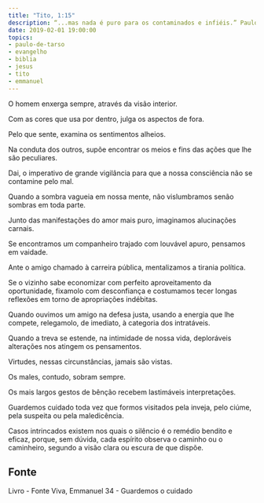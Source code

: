 ```yaml
---
title: "Tito, 1:15"
description: “...mas nada é puro para os contaminados e infiéis.” Paulo
date: 2019-02-01 19:00:00
topics: 
- paulo-de-tarso
- evangelho
- biblia
- jesus
- tito
- emmanuel
---
```


O homem enxerga sempre, através da visão interior.

Com as cores que usa por dentro, julga os aspectos de fora.

Pelo que sente, examina os sentimentos alheios.

Na conduta dos outros, supõe encontrar os meios e fins das ações que lhe
são peculiares.

Dai, o imperativo de grande vigilância para que a nossa consciência não se
contamine pelo mal.

Quando a sombra vagueia em nossa mente, não vislumbramos senão
sombras em toda parte.

Junto das manifestações do amor mais puro, imaginamos alucinações
carnais.

Se encontramos um companheiro trajado com louvável apuro, pensamos
em vaidade.

Ante o amigo chamado à carreira pública, mentalizamos a tirania política.

Se o vizinho sabe economizar com perfeito aproveitamento da
oportunidade, fixamo­lo com desconfiança e costumamos tecer longas reflexões em
torno de apropriações indébitas.

Quando ouvimos um amigo na defesa justa, usando a energia que lhe
compete, relegamo­lo, de imediato, à categoria dos intratáveis.

Quando a treva se estende, na intimidade de nossa vida, deploráveis
alterações nos atingem os pensamentos.

Virtudes, nessas circunstâncias, jamais são vistas.

Os males, contudo, sobram sempre.

Os mais largos gestos de bênção recebem lastimáveis interpretações.

Guardemos cuidado toda vez que formos visitados pela inveja, pelo ciúme,
pela suspeita ou pela maledicência.

Casos intrincados existem nos quais o silêncio é o remédio bendito e eficaz,
porque, sem dúvida, cada espírito observa o caminho ou o caminheiro, segundo a
visão clara ou escura de que dispõe.


## Fonte
Livro - Fonte Viva, Emmanuel
34 - Guardemos o cuidado
